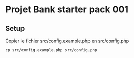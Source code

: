 # Projet Bank starter pack 001

## Setup
Copier le fichier src/config.example.php en src/config.php

```
cp src/config.example.php src/config.php
```